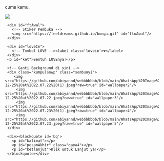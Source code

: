 cuma kamu.
<!DOCTYPE html>
<html>
<meta charset='UTF-8'/><meta content='width=device-width, initial-scale=1, user-scalable=1, minimum-scale=1, maximum-scale=5' name='viewport'/><meta content='IE=edge' http-equiv='X-UA-Compatible'/>
  
  <link rel="preconnect" href="https://fonts.googleapis.com">
  <link rel="preconnect" href="https://fonts.gstatic.com" crossorigin>
  <link href="https://fonts.googleapis.com/css2?family=Nunito+Sans:wght@400;700&display=swap" rel="stylesheet">
  <link href="https://fonts.googleapis.com/css2?family=Sono:wght@600&display=swap" rel="stylesheet">
  <link href="https://fonts.googleapis.com/css2?family=Nerko+One&display=swap" rel="stylesheet">

  <script src="https://unpkg.com/typeit@8.7.0/dist/index.umd.js"></script><link href="https://feeldreams.github.io/hanyakamu/style.css" rel="stylesheet" type="text/css" />
  <script src="https://kit.fontawesome.com/4f3ce16e3e.js" crossorigin="anonymous"></script>
  
<head>
<title>Script HTML buat Kamu</title>
<link rel="icon" type="image/x-icon" href="https://www.palingit.com/favicon.ico">
<meta name="description" content="HTML Replit Coding">
<!-- 
  Made with love by Rayys!
  
     Blog: https://PalingIT.com
     Instagram: @rayyarrr
     TikTok: @rayy4r
     Email: rayyar0703@gmail.com
     
  Thanks to all <3
-->
</head>
<body>
	
   <!-- Ganti Audio di sini -->
   <audio autoplay loop> 
             <source src="https://github.com/abiyannd/webbbbbbb/blob/main/WhatsApp-Audio-2022-12-28-at-00.23.16.mp3?raw=true" id="linkmp3" class="sembunyi">
   </audio>
   
   <div id="bodyblur">
     <!-- Wallpaper --><img src="https://feeldreams.github.io/papjalan.jpeg" id="wallpaper"/>
   </div>
   
   <div id='Content'>

     <div id="ftAwal">
       <!-- Stiker Pembuka -->
       <img src="https://feeldreams.github.io/bunga.gif" id="ftoAwal"/>
     </div>

     <div id="loveIn">
       <!-- Tombol LOVE --><label class='lovein'>❤️</label>
     </div>
     <p id="ket">Sentuh LOVEnya!</p>

     <!-- Ganti Background di sini --> 
     <div class="kumpulanwp" class="sembunyi">
     	<img src="https://github.com/abiyannd/webbbbbbb/blob/main/WhatsApp%20Image%202022-12-25%20at%2022.07.22%20(1).jpeg?raw=true" id="wallpaper2"/>
         <img src="https://github.com/abiyannd/webbbbbbb/blob/main/WhatsApp%20Image%202022-12-25%20at%2022.07.22.jpeg?raw=true" id="wallpaper3"/>
         <img src="https://github.com/abiyannd/webbbbbbb/blob/main/WhatsApp%20Image%202022-12-25%20at%2022.07.23%20(1).jpeg?raw=true" id="wallpaper4"/>
         <img src="https://github.com/abiyannd/webbbbbbb/blob/main/WhatsApp%20Image%202022-12-25%20at%2022.07.23.jpeg?raw=true" id="wallpaper5"/>
     </div>

     <div><blockquote id='bq'>
       <p id="kalimat"></p>
       <p id="pesanAkhir" class="gaya4"></p>
       <p id="ketlanjut">Klik untuk Lanjut ya!</p>
     </blockquote></div>

   </div>

<!-- Ganti Kata-Kata di bawah ya! -->
<script>
const body = document.querySelector("body");const inip = [];const inips = [];const iniwp = [];iden = 1; iniwp[1] = wallpaper.src; iniwp[2] = wallpaper2.src; iniwp[3] = wallpaper3.src; iniwp[4] = wallpaper4.src; iniwp[5] = wallpaper5.src; audio = new Audio('' + linkmp3.src); fungsiAwal=0;function berjatuhan() {const heart = document.createElement("div"); heart.className = "fas fa-heart"; heart.style.left = (Math.random() * 90)+"vw"; heart.style.animationDuration = (Math.random()*3)+2+"s"; body.appendChild(heart);} setInterval(function name(params) {var heartArr = document.querySelectorAll(".fa-heart"); if (heartArr.length > 100) {heartArr[0].remove()}},100);Content.style = "opacity:1;margin-top:14vh";

totalPesan = 5; //Input total pesan di sini ya!

/* Ganti kata-kata di sini ya! */
inip[1] = "haloo milyyy!";
inips[1] = "sebelom 2022 berakhir, aku mau bilang nih";
inip[2] = "maaf ya kalo selama beberapa bulan ini aku sering buat masalah, yang buat kamu jadi kesel sama aku";
inips[2] = "";
inip[3] = "dan maaf juga kalo aku sering ovt ke kamu, walaupun belom perna bilang sii hehehe";
inips[3] = "maaf juga kalo aku masi ga jelas, belom bisa jadi 100% cowo yang kamu mau";
inip[4] = "kalo kamu kerasa keganggu sama sikapku itu maaf yaa,";
inips[4] = "tapi jujur, aku bakal berusaha jadi cowo terbaik yang perna kamu temuin, karna aku takut banged kamu pergi";
inip[5] = "kamu udaa aku anggep rumaa ke-2 tempatku pulang, karna setiap di samping kamu doang aku bisa ngerasa tenang, seneng, intinya nyaman dee kalo deket kamu";
inips[5] = "jadiiii, jangan tinggalin aku yaa, sayang banged pokonya sama kamu :)";

pesanAkhiran = "jangan cuek-cuek ya heheheheeee. i love uu milyyy😾";
</script>
<script src="https://feeldreams.github.io/hanyakamu/script.js"></script>
</body>
</html>
